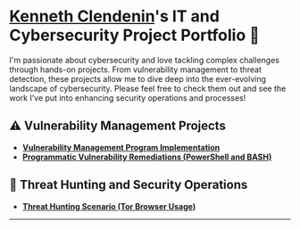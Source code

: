 # <a href="https://www.linkedin.com/in/kennethclendenin/">Kenneth Clendenin</a>'s IT and Cybersecurity Project Portfolio 🔐

I'm passionate about cybersecurity and love tackling complex challenges through hands-on projects. From vulnerability management to threat detection, these projects allow me to dive deep into the ever-evolving landscape of cybersecurity. Please feel free to check them out and see the work I’ve put into enhancing security operations and processes!


## ⚠️ Vulnerability Management Projects

- **[Vulnerability Management Program Implementation](https://github.com/joshcybertest/vulnerability-management-program)**
- **[Programmatic Vulnerability Remediations (PowerShell and BASH)](https://github.com/joshcybertest/programmatic-vulnerability-remediations)**

## 🚨 Threat Hunting and Security Operations

- **[Threat Hunting Scenario (Tor Browser Usage)](https://github.com/joshmadakor0/threat-hunting-scenario-tor)**

<hr/>

<!-- ## 🤳 Connect With Me

<!-- [<img align="left" alt="___________ | YouTube" width="22px" src="https://cdn.jsdelivr.net/npm/simple-icons@v3/icons/youtube.svg" />][youtube] -->
<!-- [<img align="left" alt="___________ | Twitter" width="22px" src="https://cdn.jsdelivr.net/npm/simple-icons@v3/icons/twitter.svg" />][twitter] -->
<!-- [<img align="left" alt="___________ | LinkedIn" width="22px" src="https://cdn.jsdelivr.net/npm/simple-icons@v3/icons/linkedin.svg" />][linkedin] -->
<!-- [<img align="left" alt="___________ | Instagram" width="22px" src="https://cdn.jsdelivr.net/npm/simple-icons@v3/icons/instagram.svg" />][instagram] -->

<!-- [twitter]: https://twitter.com/___________ -->
<!-- [youtube]: https://www.youtube.com/c/___________ -->
<!-- [instagram]: https://www.instagram.com/___________ -->
<!-- [linkedin]: https://linkedin.com/in/___________ -->

<!--
<img width="35" alt="image" src="https://github.com/user-attachments/assets/2f41c7cd-5ea8-4475-b451-a37161b6c3fb"> 
<img width="35" alt="image" src="https://github.com/user-attachments/assets/77649969-9910-4994-8b96-74a116cfb2a8">
-->
